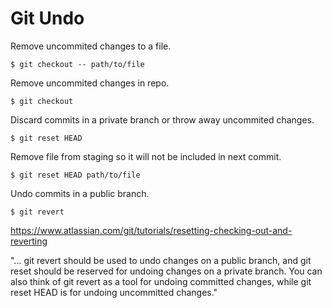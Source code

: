 # Git Undo

Remove uncommited changes to a file.
```
$ git checkout -- path/to/file
```

Remove uncommited changes in repo.
```
$ git checkout
```

Discard commits in a private branch or throw away uncommited changes.
```
$ git reset HEAD
```

Remove file from staging so it will not be included in next commit.
```
$ git reset HEAD path/to/file
```

Undo commits in a public branch.
```
$ git revert
```


https://www.atlassian.com/git/tutorials/resetting-checking-out-and-reverting

"... git revert should be used to undo changes on a public branch, and git reset should be reserved for undoing changes on a private branch. You can also think of git revert as a tool for undoing committed changes, while git reset HEAD is for undoing uncommitted changes."
